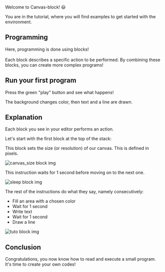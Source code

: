 Welcome to Canvas-block! 😃

You are in the tutorial, where you will find examples to get started with the environment.

## Programming

Here, programming is done using blocks! <br><br>
Each block describes a specific action to be performed. By combining these blocks, you can create more complex programs!

## Run your first program

Press the green "play" button and see what happens!

The background changes color, then text and a line are drawn.

## Explanation

Each block you see in your editor performs an action.

Let's start with the first block at the top of the stack:

This block sets the size (or resolution) of our canvas. This is defined in pixels.

![canvas_size block img](blocks/canvas_size.png)

This instruction waits for 1 second before moving on to the next one.

![sleep block img](blocks/sleep.png)

The rest of the instructions do what they say, namely consecutively:

- Fill an area with a chosen color
- Wait for 1 second
- Write text
- Wait for 1 second
- Draw a line

![tuto block img](blocks/tuto_blocks.png)

## Conclusion

Congratulations, you now know how to read and execute a small program.
It's time to create your own codes!